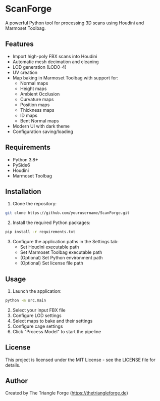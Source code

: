 # ScanForge

A powerful Python tool for processing 3D scans using Houdini and Marmoset Toolbag.

## Features

- Import high-poly FBX scans into Houdini
- Automatic mesh decimation and cleaning
- LOD generation (LOD0-4)
- UV creation
- Map baking in Marmoset Toolbag with support for:
  - Normal maps
  - Height maps
  - Ambient Occlusion
  - Curvature maps
  - Position maps
  - Thickness maps
  - ID maps
  - Bent Normal maps
- Modern UI with dark theme
- Configuration saving/loading

## Requirements

- Python 3.8+
- PySide6
- Houdini
- Marmoset Toolbag

## Installation

1. Clone the repository:
```bash
git clone https://github.com/yourusername/ScanForge.git
```

2. Install the required Python packages:
```bash
pip install -r requirements.txt
```

3. Configure the application paths in the Settings tab:
   - Set Houdini executable path
   - Set Marmoset Toolbag executable path
   - (Optional) Set Python environment path
   - (Optional) Set license file path

## Usage

1. Launch the application:
```bash
python -m src.main
```

2. Select your input FBX file
3. Configure LOD settings
4. Select maps to bake and their settings
5. Configure cage settings
6. Click "Process Model" to start the pipeline

## License

This project is licensed under the MIT License - see the LICENSE file for details.

## Author

Created by The Triangle Forge (https://thetriangleforge.de)